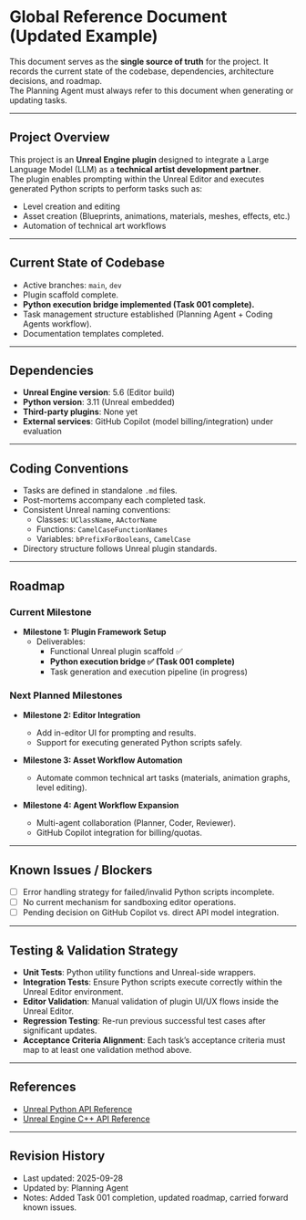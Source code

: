 # Global Reference Document (Updated Example)

This document serves as the **single source of truth** for the project. It records the current state of the codebase, dependencies, architecture decisions, and roadmap.  
The Planning Agent must always refer to this document when generating or updating tasks.

---

## Project Overview
This project is an **Unreal Engine plugin** designed to integrate a Large Language Model (LLM) as a **technical artist development partner**.  
The plugin enables prompting within the Unreal Editor and executes generated Python scripts to perform tasks such as:  
- Level creation and editing  
- Asset creation (Blueprints, animations, materials, meshes, effects, etc.)  
- Automation of technical art workflows  

---

## Current State of Codebase
- Active branches: `main`, `dev`  
- Plugin scaffold complete.  
- **Python execution bridge implemented (Task 001 complete).**  
- Task management structure established (Planning Agent + Coding Agents workflow).  
- Documentation templates completed.  

---

## Dependencies
- **Unreal Engine version**: 5.6 (Editor build)  
- **Python version**: 3.11 (Unreal embedded)  
- **Third-party plugins**: None yet  
- **External services**: GitHub Copilot (model billing/integration) under evaluation  

---

## Coding Conventions
- Tasks are defined in standalone `.md` files.  
- Post-mortems accompany each completed task.  
- Consistent Unreal naming conventions:  
  - Classes: `UClassName`, `AActorName`  
  - Functions: `CamelCaseFunctionNames`  
  - Variables: `bPrefixForBooleans`, `CamelCase`  
- Directory structure follows Unreal plugin standards.  

---

## Roadmap

### Current Milestone
- **Milestone 1: Plugin Framework Setup**  
  - Deliverables:  
    - Functional Unreal plugin scaffold ✅  
    - **Python execution bridge ✅ (Task 001 complete)**  
    - Task generation and execution pipeline (in progress)  

### Next Planned Milestones
- **Milestone 2: Editor Integration**  
  - Add in-editor UI for prompting and results.  
  - Support for executing generated Python scripts safely.  

- **Milestone 3: Asset Workflow Automation**  
  - Automate common technical art tasks (materials, animation graphs, level editing).  

- **Milestone 4: Agent Workflow Expansion**  
  - Multi-agent collaboration (Planner, Coder, Reviewer).  
  - GitHub Copilot integration for billing/quotas.  

---

## Known Issues / Blockers
- [ ] Error handling strategy for failed/invalid Python scripts incomplete.  
- [ ] No current mechanism for sandboxing editor operations.  
- [ ] Pending decision on GitHub Copilot vs. direct API model integration.  

---

## Testing & Validation Strategy
- **Unit Tests**: Python utility functions and Unreal-side wrappers.  
- **Integration Tests**: Ensure Python scripts execute correctly within the Unreal Editor environment.  
- **Editor Validation**: Manual validation of plugin UI/UX flows inside the Unreal Editor.  
- **Regression Testing**: Re-run previous successful test cases after significant updates.  
- **Acceptance Criteria Alignment**: Each task’s acceptance criteria must map to at least one validation method above.  

---

## References
- [Unreal Python API Reference](https://docs.unrealengine.com/5.3/en-US/PythonAPI/)  
- [Unreal Engine C++ API Reference](https://docs.unrealengine.com/5.3/en-US/API/)  

---

## Revision History
- Last updated: 2025-09-28  
- Updated by: Planning Agent  
- Notes: Added Task 001 completion, updated roadmap, carried forward known issues.  
